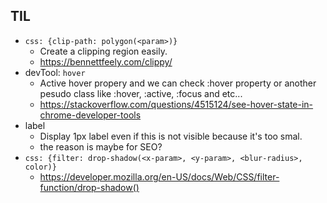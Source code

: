 ## TIL

- `css: {clip-path: polygon(<param>)}`
  - Create a clipping region easily.
  - https://bennettfeely.com/clippy/
- devTool: `hover`
  - Active hover propery and we can check :hover property or another pesudo class like :hover, :active, :focus and etc...
  - https://stackoverflow.com/questions/4515124/see-hover-state-in-chrome-developer-tools
- label
  - Display 1px label even if this is not visible because it's too smal.
  - the reason is maybe for SEO?
- `css: {filter: drop-shadow(<x-param>, <y-param>, <blur-radius>, color)}`
  - https://developer.mozilla.org/en-US/docs/Web/CSS/filter-function/drop-shadow()
